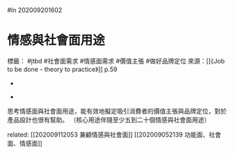 #ln 202009201602
# 情感與社會面用途
標籤： #jtbd #社會面需求 #情感面需求 #價值主張 #做好品牌定位 
來源：[[《Job to be done - theory to practice》]] p.59

-

>

-

思考情感面與社會面用途，能有效地擬定吸引消費者的價值主張與品牌定位，對於產品設計也很有幫助。
（核心用途伴隨至少五到二十個情感與社會面用途）

related:
[[202009112053 兼顧情感與社會面]]
[[202009052139 功能面、社會面、情感面]]
